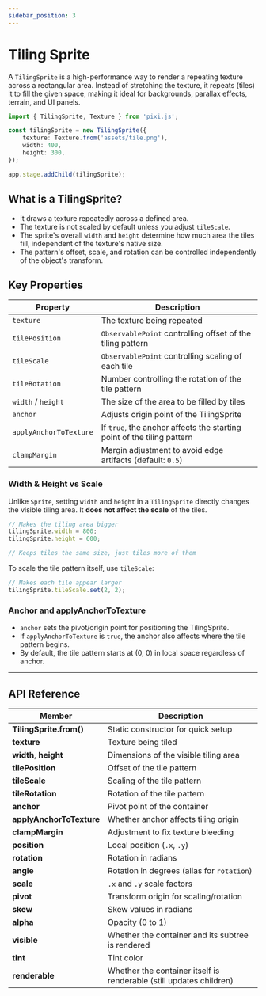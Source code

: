 ```yaml
---
sidebar_position: 3
---
```


# Tiling Sprite

A `TilingSprite` is a high-performance way to render a repeating texture across a rectangular area. Instead of stretching the texture, it repeats (tiles) it to fill the given space, making it ideal for backgrounds, parallax effects, terrain, and UI panels.

```ts
import { TilingSprite, Texture } from 'pixi.js';

const tilingSprite = new TilingSprite({
    texture: Texture.from('assets/tile.png'),
    width: 400,
    height: 300,
});

app.stage.addChild(tilingSprite);
```

## What is a TilingSprite?

- It draws a texture repeatedly across a defined area.
- The texture is not scaled by default unless you adjust `tileScale`.
- The sprite's overall `width` and `height` determine how much area the tiles fill, independent of the texture's native size.
- The pattern's offset, scale, and rotation can be controlled independently of the object's transform.

## Key Properties

| Property               | Description                                                            |
| ---------------------- | ---------------------------------------------------------------------- |
| `texture`              | The texture being repeated                                             |
| `tilePosition`         | `ObservablePoint` controlling offset of the tiling pattern             |
| `tileScale`            | `ObservablePoint` controlling scaling of each tile                     |
| `tileRotation`         | Number controlling the rotation of the tile pattern                    |
| `width` / `height`     | The size of the area to be filled by tiles                             |
| `anchor`               | Adjusts origin point of the TilingSprite                               |
| `applyAnchorToTexture` | If `true`, the anchor affects the starting point of the tiling pattern |
| `clampMargin`          | Margin adjustment to avoid edge artifacts (default: `0.5`)             |

### Width & Height vs Scale

Unlike `Sprite`, setting `width` and `height` in a `TilingSprite` directly changes the visible tiling area. It **does not affect the scale** of the tiles.

```ts
// Makes the tiling area bigger
tilingSprite.width = 800;
tilingSprite.height = 600;

// Keeps tiles the same size, just tiles more of them
```

To scale the tile pattern itself, use `tileScale`:

```ts
// Makes each tile appear larger
tilingSprite.tileScale.set(2, 2);
```

### Anchor and applyAnchorToTexture

- `anchor` sets the pivot/origin point for positioning the TilingSprite.
- If `applyAnchorToTexture` is `true`, the anchor also affects where the tile pattern begins.
- By default, the tile pattern starts at (0, 0) in local space regardless of anchor.

---

## API Reference

| Member                   | Description                                                         |
| ------------------------ | ------------------------------------------------------------------- |
| **TilingSprite.from()**  | Static constructor for quick setup                                  |
| **texture**              | Texture being tiled                                                 |
| **width**, **height**    | Dimensions of the visible tiling area                               |
| **tilePosition**         | Offset of the tile pattern                                          |
| **tileScale**            | Scaling of the tile pattern                                         |
| **tileRotation**         | Rotation of the tile pattern                                        |
| **anchor**               | Pivot point of the container                                        |
| **applyAnchorToTexture** | Whether anchor affects tiling origin                                |
| **clampMargin**          | Adjustment to fix texture bleeding                                  |
| **position**             | Local position (`.x`, `.y`)                                         |
| **rotation**             | Rotation in radians                                                 |
| **angle**                | Rotation in degrees (alias for `rotation`)                          |
| **scale**                | `.x` and `.y` scale factors                                         |
| **pivot**                | Transform origin for scaling/rotation                               |
| **skew**                 | Skew values in radians                                              |
| **alpha**                | Opacity (0 to 1)                                                    |
| **visible**              | Whether the container and its subtree is rendered                   |
| **tint**                 | Tint color                                                          |
| **renderable**           | Whether the container itself is renderable (still updates children) |
